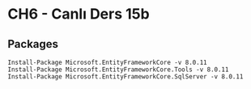 ﻿# CH6 - Canlı Ders 15b

## Packages

```
Install-Package Microsoft.EntityFrameworkCore -v 8.0.11
Install-Package Microsoft.EntityFrameworkCore.Tools -v 8.0.11
Install-Package Microsoft.EntityFrameworkCore.SqlServer -v 8.0.11
```